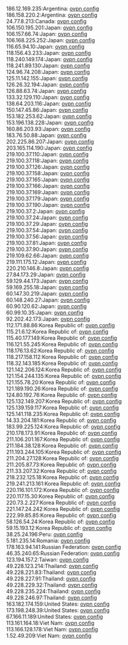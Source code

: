 186.12.169.235:Argentina: [ovpn config](vpn/186_12_169_235.ovpn)  
186.158.220.2:Argentina: [ovpn config](vpn/186_158_220_2.ovpn)  
24.77.8.213:Canada: [ovpn config](vpn/24_77_8_213.ovpn)  
106.150.195.201:Japan: [ovpn config](vpn/106_150_195_201.ovpn)  
106.157.66.74:Japan: [ovpn config](vpn/106_157_66_74.ovpn)  
106.168.225.252:Japan: [ovpn config](vpn/106_168_225_252.ovpn)  
116.65.94.10:Japan: [ovpn config](vpn/116_65_94_10.ovpn)  
118.156.43.233:Japan: [ovpn config](vpn/118_156_43_233.ovpn)  
118.240.149.174:Japan: [ovpn config](vpn/118_240_149_174.ovpn)  
118.241.89.130:Japan: [ovpn config](vpn/118_241_89_130.ovpn)  
124.96.74.208:Japan: [ovpn config](vpn/124_96_74_208.ovpn)  
125.11.142.155:Japan: [ovpn config](vpn/125_11_142_155.ovpn)  
126.26.32.194:Japan: [ovpn config](vpn/126_26_32_194.ovpn)  
126.88.63.74:Japan: [ovpn config](vpn/126_88_63_74.ovpn)  
133.32.129.110:Japan: [ovpn config](vpn/133_32_129_110.ovpn)  
138.64.203.116:Japan: [ovpn config](vpn/138_64_203_116.ovpn)  
150.147.45.86:Japan: [ovpn config](vpn/150_147_45_86.ovpn)  
153.182.253.62:Japan: [ovpn config](vpn/153_182_253_62.ovpn)  
153.196.138.228:Japan: [ovpn config](vpn/153_196_138_228.ovpn)  
160.86.203.93:Japan: [ovpn config](vpn/160_86_203_93.ovpn)  
183.76.50.88:Japan: [ovpn config](vpn/183_76_50_88.ovpn)  
202.225.86.207:Japan: [ovpn config](vpn/202_225_86_207.ovpn)  
203.165.114.190:Japan: [ovpn config](vpn/203_165_114_190.ovpn)  
219.100.37.110:Japan: [ovpn config](vpn/219_100_37_110.ovpn)  
219.100.37.118:Japan: [ovpn config](vpn/219_100_37_118.ovpn)  
219.100.37.126:Japan: [ovpn config](vpn/219_100_37_126.ovpn)  
219.100.37.158:Japan: [ovpn config](vpn/219_100_37_158.ovpn)  
219.100.37.165:Japan: [ovpn config](vpn/219_100_37_165.ovpn)  
219.100.37.166:Japan: [ovpn config](vpn/219_100_37_166.ovpn)  
219.100.37.169:Japan: [ovpn config](vpn/219_100_37_169.ovpn)  
219.100.37.179:Japan: [ovpn config](vpn/219_100_37_179.ovpn)  
219.100.37.190:Japan: [ovpn config](vpn/219_100_37_190.ovpn)  
219.100.37.2:Japan: [ovpn config](vpn/219_100_37_2.ovpn)  
219.100.37.24:Japan: [ovpn config](vpn/219_100_37_24.ovpn)  
219.100.37.29:Japan: [ovpn config](vpn/219_100_37_29.ovpn)  
219.100.37.54:Japan: [ovpn config](vpn/219_100_37_54.ovpn)  
219.100.37.56:Japan: [ovpn config](vpn/219_100_37_56.ovpn)  
219.100.37.81:Japan: [ovpn config](vpn/219_100_37_81.ovpn)  
219.100.37.90:Japan: [ovpn config](vpn/219_100_37_90.ovpn)  
219.109.62.66:Japan: [ovpn config](vpn/219_109_62_66.ovpn)  
219.111.175.12:Japan: [ovpn config](vpn/219_111_175_12.ovpn)  
220.210.146.8:Japan: [ovpn config](vpn/220_210_146_8.ovpn)  
27.84.173.29:Japan: [ovpn config](vpn/27_84_173_29.ovpn)  
59.129.44.173:Japan: [ovpn config](vpn/59_129_44_173.ovpn)  
59.169.255.18:Japan: [ovpn config](vpn/59_169_255_18.ovpn)  
60.147.30.219:Japan: [ovpn config](vpn/60_147_30_219.ovpn)  
60.148.240.27:Japan: [ovpn config](vpn/60_148_240_27.ovpn)  
60.90.120.62:Japan: [ovpn config](vpn/60_90_120_62.ovpn)  
60.99.10.35:Japan: [ovpn config](vpn/60_99_10_35.ovpn)  
92.202.42.173:Japan: [ovpn config](vpn/92_202_42_173.ovpn)  
112.171.88.86:Korea Republic of: [ovpn config](vpn/112_171_88_86.ovpn)  
115.21.6.12:Korea Republic of: [ovpn config](vpn/115_21_6_12.ovpn)  
115.40.177.149:Korea Republic of: [ovpn config](vpn/115_40_177_149.ovpn)  
116.121.55.245:Korea Republic of: [ovpn config](vpn/116_121_55_245.ovpn)  
118.176.13.62:Korea Republic of: [ovpn config](vpn/118_176_13_62.ovpn)  
118.217.158.112:Korea Republic of: [ovpn config](vpn/118_217_158_112.ovpn)  
118.32.143.185:Korea Republic of: [ovpn config](vpn/118_32_143_185.ovpn)  
121.142.206.124:Korea Republic of: [ovpn config](vpn/121_142_206_124.ovpn)  
121.154.244.135:Korea Republic of: [ovpn config](vpn/121_154_244_135.ovpn)  
121.155.78.20:Korea Republic of: [ovpn config](vpn/121_155_78_20.ovpn)  
121.189.190.26:Korea Republic of: [ovpn config](vpn/121_189_190_26.ovpn)  
124.80.192.76:Korea Republic of: [ovpn config](vpn/124_80_192_76.ovpn)  
125.132.149.207:Korea Republic of: [ovpn config](vpn/125_132_149_207.ovpn)  
125.139.159.117:Korea Republic of: [ovpn config](vpn/125_139_159_117.ovpn)  
125.141.118.235:Korea Republic of: [ovpn config](vpn/125_141_118_235.ovpn)  
14.33.204.181:Korea Republic of: [ovpn config](vpn/14_33_204_181.ovpn)  
183.99.225.124:Korea Republic of: [ovpn config](vpn/183_99_225_124.ovpn)  
210.178.173.91:Korea Republic of: [ovpn config](vpn/210_178_173_91.ovpn)  
211.106.201.167:Korea Republic of: [ovpn config](vpn/211_106_201_167.ovpn)  
211.184.38.128:Korea Republic of: [ovpn config](vpn/211_184_38_128.ovpn)  
211.193.244.105:Korea Republic of: [ovpn config](vpn/211_193_244_105.ovpn)  
211.204.27.128:Korea Republic of: [ovpn config](vpn/211_204_27_128.ovpn)  
211.205.87.73:Korea Republic of: [ovpn config](vpn/211_205_87_73.ovpn)  
211.33.207.32:Korea Republic of: [ovpn config](vpn/211_33_207_32.ovpn)  
218.232.125.18:Korea Republic of: [ovpn config](vpn/218_232_125_18.ovpn)  
219.241.213.161:Korea Republic of: [ovpn config](vpn/219_241_213_161.ovpn)  
220.116.101.172:Korea Republic of: [ovpn config](vpn/220_116_101_172.ovpn)  
220.117.15.30:Korea Republic of: [ovpn config](vpn/220_117_15_30.ovpn)  
220.73.2.227:Korea Republic of: [ovpn config](vpn/220_73_2_227.ovpn)  
221.147.24.242:Korea Republic of: [ovpn config](vpn/221_147_24_242.ovpn)  
222.99.85.85:Korea Republic of: [ovpn config](vpn/222_99_85_85.ovpn)  
58.126.54.24:Korea Republic of: [ovpn config](vpn/58_126_54_24.ovpn)  
59.15.193.12:Korea Republic of: [ovpn config](vpn/59_15_193_12.ovpn)  
38.25.24.196:Peru: [ovpn config](vpn/38_25_24_196.ovpn)  
5.181.235.14:Romania: [ovpn config](vpn/5_181_235_14.ovpn)  
178.163.94.141:Russian Federation: [ovpn config](vpn/178_163_94_141.ovpn)  
46.35.240.65:Russian Federation: [ovpn config](vpn/46_35_240_65.ovpn)  
123.194.157.2:Taiwan: [ovpn config](vpn/123_194_157_2.ovpn)  
49.228.123.214:Thailand: [ovpn config](vpn/49_228_123_214.ovpn)  
49.228.221.83:Thailand: [ovpn config](vpn/49_228_221_83.ovpn)  
49.228.227.91:Thailand: [ovpn config](vpn/49_228_227_91.ovpn)  
49.228.229.32:Thailand: [ovpn config](vpn/49_228_229_32.ovpn)  
49.228.235.224:Thailand: [ovpn config](vpn/49_228_235_224.ovpn)  
49.228.246.97:Thailand: [ovpn config](vpn/49_228_246_97.ovpn)  
163.182.174.159:United States: [ovpn config](vpn/163_182_174_159.ovpn)  
173.198.248.39:United States: [ovpn config](vpn/173_198_248_39.ovpn)  
67.166.11.189:United States: [ovpn config](vpn/67_166_11_189.ovpn)  
113.161.164.18:Viet Nam: [ovpn config](vpn/113_161_164_18.ovpn)  
113.166.128.178:Viet Nam: [ovpn config](vpn/113_166_128_178.ovpn)  
1.52.49.209:Viet Nam: [ovpn config](vpn/1_52_49_209.ovpn)  
